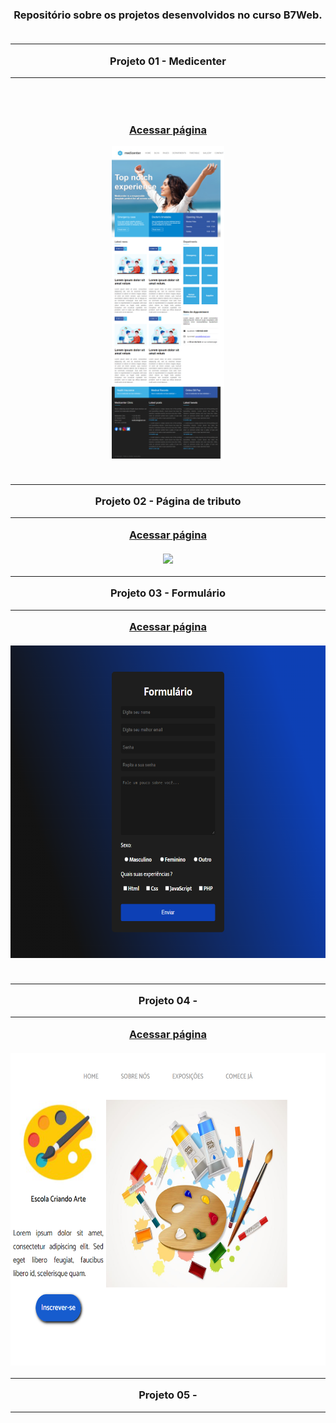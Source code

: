 <h3 align="center" dir="auto">Repositório sobre os projetos desenvolvidos no curso B7Web.
<br></br>
<hr>
Projeto 01 - Medicenter
<hr>
<br></br>

<a href="https://gabriel-anesi.github.io/_Estudos/01%20-%20medicenter">Acessar página</a>

<img src="https://github.com/gabriel-anesi/_Estudos/blob/master/01%20-%20medicenter/images/gabriel-anesi.github.io__Estudos_01%2520-%2520medicenter_.png" height="500px">
<br></br>
<hr>
Projeto 02 - Página de tributo
<hr>
<a href="https://gabriel-anesi.github.io/_Estudos/02%20-%20P%C3%A1gina%20de%20tributo%20Ayrton%20Senna">Acessar página</a>
<br></br>
<img src="https://github.com/gabriel-anesi/_Estudos/blob/master/02%20-%20P%C3%A1gina%20de%20tributo%20Ayrton%20Senna/images/imagem%20site.png" height="500px">
<hr>
Projeto 03 - Formulário
<hr>
<a href="https://gabriel-anesi.github.io/_Estudos/03%20-%20Formulario">Acessar página</a>
<br></br>
<img src="https://github.com/gabriel-anesi/_Estudos/blob/master/03%20-%20Formulario/images/formulario%20site.png" height="500px">
<br></br>
<hr>
Projeto 04 - 
<hr>
<a href="https://gabriel-anesi.github.io/_Estudos/04%20-%20Landing%20page">Acessar página</a>
<br></br>
<img src="https://github.com/gabriel-anesi/_Estudos/blob/master/04%20-%20Landing%20page/images/Imagem%20site.png" height="500px">
<hr>
Projeto 05 - 
<hr>
